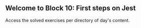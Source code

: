 ## Welcome to Block 10: First steps on Jest

Access the solved exercises per directory of day's content.